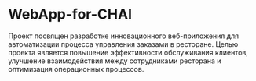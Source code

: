 # WebApp-for-CHAI
Проект посвящен разработке инновационного веб-приложения для автоматизации процесса управления заказами в ресторане. Целью проекта является повышение эффективности обслуживания клиентов, улучшение взаимодействия между сотрудниками ресторана и оптимизация операционных процессов.
